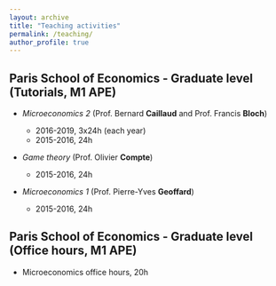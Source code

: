 ```yaml
---
layout: archive
title: "Teaching activities"
permalink: /teaching/
author_profile: true
---
```


## Paris School of Economics - Graduate level (Tutorials, M1 APE)

* *Microeconomics 2*
(Prof. Bernard **Caillaud** and Prof. Francis **Bloch**)

  * 2016-2019, 3x24h (each year)
  * 2015-2016, 24h
  
* *Game theory*
(Prof. Olivier **Compte**)

  * 2015-2016, 24h
  
* *Microeconomics 1*
(Prof. Pierre-Yves **Geoffard**)

  * 2015-2016, 24h
  
## Paris School of Economics - Graduate level (Office hours, M1 APE)

* Microeconomics office hours, 20h
